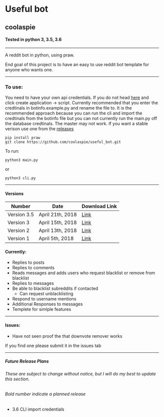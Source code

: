 # Useful bot
## coolaspie

#### Tested in python 3, 3.5, 3.6
---
A reddit bot in python, using praw.  

End goal of this project is to have an easy to use reddit bot template for anyone who wants one.

----------------------------------------------------------------------


### To use:
You need to have your own api credentials. If you do not head [here](https://www.reddit.com/prefs/apps "reddit apps") and click create application -> script.
Currently recommended that you enter the credtinals in botinfo.example.py and rename the file to. It is the recommended approach because you can run the cli and import the credtinals from the botinfo file but you can not currently run the main.py off the database credtinals.
The master may not work. If you want a stable verison use one from the [releases](https://github.com/coolaspie/useful_bot/releases "useful bot releases")   
``` 
pip install praw  
git clone https://github.com/coolaspie/useful_bot.git  
```

To run:  
```    
python3 main.py
```
or
```
python3 cli.py
```
---
#### Versions


Number | Date | Download Link
---|---|---
Version 3.5 | April 21th, 2018 | [Link](https://github.com/coolaspie/useful_bot/releases/download/v3.4/useful_bot-master.zip)
Version 3 | April 15th, 2018 | [Link](https://github.com/coolaspie/useful_bot/releases/download/V3/useful_bot-master.zip)
Version 2 | April 13th, 2018 | [Link](https://github.com/coolaspie/useful_bot/releases/download/v2.0/useful_bot.zip)
Version 1 | April 5th, 2018 | [Link](https://github.com/coolaspie/useful_bot/releases/tag/v1.0)


#### Currently:
* Replies to posts
* Replies to comments
* Reads messages and adds users who request blacklist or remove from blacklist
* Replies to messages
* Be able to blacklist subreddits if contacted
  * Can request unblacklisting
*  Respond to username mentions
* Additional Responses to messages
* Templete for simlple features

---

#### Issues:
* Have not seen proof the that downvote remover works

If you find one please submit it in the issues tab

---


##### Future Release Plans
###### These are subject to change without notice, but I will do my best to update this section.
###### Bold number indicate a planned release 
* 3.6 CLI import credentials 
